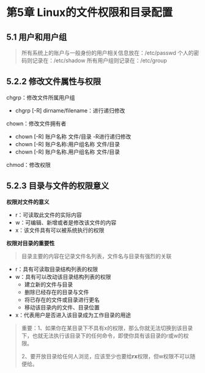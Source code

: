 # 第5章  Linux的文件权限和目录配置
## 5.1 用户和用户组
> 所有系统上的账户与一般身份的用户相关信息放在：/etc/passwd
> 个人的密码则记录在：/etc/shadow
> 所有用户组则记录在：/etc/group
## 5.2.2 修改文件属性与权限

chgrp：修改文件所属用户组

- chgrp [-R] dirname/filename：进行递归修改

chown：修改文件拥有者 

- chown [-R] 账户名称 文件/目录     -R进行递归修改
- chown [-R] 账户名称:用户组名称 文件/目录
- chown [-R] 账户名称.用户组名称 文件/目录

chmod：修改权限

## 5.2.3 目录与文件的权限意义

**权限对文件的意义**

- r：可读取此文件的实际内容
- w：可编辑、新增或者是修改该文件的内容
- x：该文件具有可以被系统执行的权限

**权限对目录的重要性**

> 目录主要的内容在记录文件名列表，文件名与目录有强烈的关联

- r：具有可读取目录结构列表的权限
- w：具有可以改动该目录结构列表的权限
  - 建立新的文件与目录
  - 删除已经存在的目录与文件
  - 将已存在的文件或目录进行更名
  - 移动该目录内的文件、目录位置
- x：代表用户是否进入该目录成为工作目录的用途

> 重要：1、如果你在某目录下不具有x的权限，那么你就无法切换到该目录下，也就无法执行该目录下的任何命令，即使你具有该目录的r或w的权限。
>
> 2、要开放目录给任何人浏览，应该至少也要给**rx**权限，但w权限不可以随便给。
